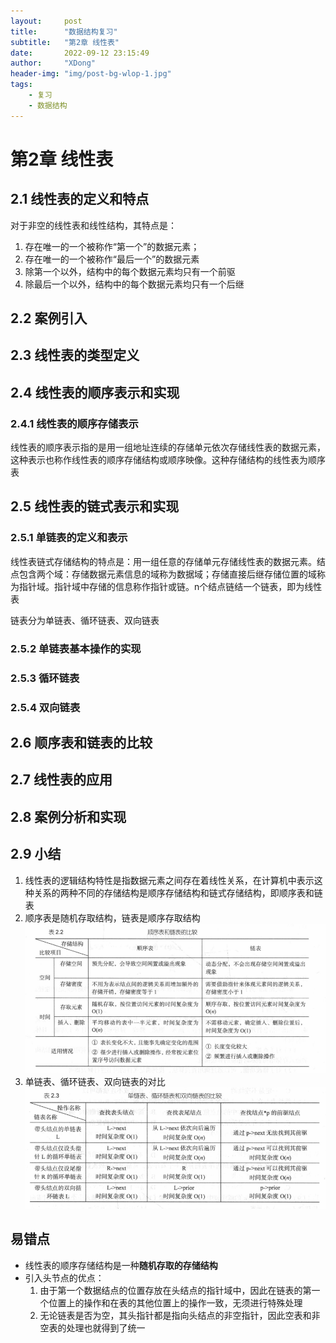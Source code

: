 ```yaml
---
layout:     post
title:      "数据结构复习"
subtitle:   "第2章 线性表"
date:       2022-09-12 23:15:49
author:     "XDong"
header-img: "img/post-bg-wlop-1.jpg"
tags:
    - 复习
    - 数据结构
---
```


# 第2章 线性表

## 2.1 线性表的定义和特点

对于非空的线性表和线性结构，其特点是：

1. 存在唯一的一个被称作“第一个”的数据元素；
2. 存在唯一的一个被称作“最后一个”的数据元素
3. 除第一个以外，结构中的每个数据元素均只有一个前驱
4. 除最后一个以外，结构中的每个数据元素均只有一个后继

## 2.2 案例引入

## 2.3 线性表的类型定义

## 2.4 线性表的顺序表示和实现

### 2.4.1 线性表的顺序存储表示

线性表的顺序表示指的是用一组地址连续的存储单元依次存储线性表的数据元素，这种表示也称作线性表的顺序存储结构或顺序映像。这种存储结构的线性表为顺序表

## 2.5 线性表的链式表示和实现

### 2.5.1 单链表的定义和表示

线性表链式存储结构的特点是：用一组任意的存储单元存储线性表的数据元素。结点包含两个域：存储数据元素信息的域称为数据域；存储直接后继存储位置的域称为指针域。指针域中存储的信息称作指针或链。n个结点链结一个链表，即为线性表

链表分为单链表、循环链表、双向链表

### 2.5.2 单链表基本操作的实现

### 2.5.3 循环链表

### 2.5.4 双向链表

## 2.6 顺序表和链表的比较

## 2.7 线性表的应用

## 2.8 案例分析和实现

## 2.9 小结

1. 线性表的逻辑结构特性是指数据元素之间存在着线性关系，在计算机中表示这种关系的两种不同的存储结构是顺序存储结构和链式存储结构，即顺序表和链表
2. 顺序表是随机存取结构，链表是顺序存取结构
    ![顺序表和链表的比较](/img/review/data-structure/table-2.2.png)
3. 单链表、循环链表、双向链表的对比
    ![不同链表的比较](/img/review/data-structure/table-2.3.png)

## 易错点

- 线性表的顺序存储结构是一种**随机存取的存储结构**
- 引入头节点的优点：
  1. 由于第一个数据结点的位置存放在头结点的指针域中，因此在链表的第一个位置上的操作和在表的其他位置上的操作一致，无须进行特殊处理
  2. 无论链表是否为空，其头指针都是指向头结点的非空指针，因此空表和非空表的处理也就得到了统一
